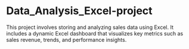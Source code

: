 # Data_Analysis_Excel-project
This project involves storing and analyzing sales data using Excel. It includes a dynamic Excel dashboard that visualizes key metrics such as sales revenue, trends, and performance insights.
